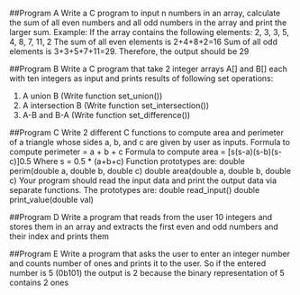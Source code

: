 ##Program A
Write a C program to input n numbers in an array, calculate the
sum of all even numbers and all odd numbers in the array and
print the larger sum. 
Example: If the array contains the following
elements: 2, 3, 3, 5, 4, 8, 7, 11, 2 The sum of all even elements is
2+4+8+2=16 Sum of all odd elements is 3+3+5+7+11=29.
Therefore, the output should be 29

##Program B
Write a C program that take 2 integer arrays A[] and B[] each with
ten integers as input and prints results of following set operations:
1. A union B (Write function set_union())
2. A intersection B (Write function set_intersection())
3. A-B and B-A (Write function set_difference())

##Program C
Write 2 different C functions to compute area and perimeter of a
triangle whose sides a, b, and c are given by user as inputs.
Formula to compute perimeter = a + b + c
Formula to compute area = [s(s-a)(s-b)(s-c)]0.5 Where s = 0.5 *
(a+b+c)
Function prototypes are:
double perim(double a, double b, double c)
double area(double a, double b, double c)
Your program should read the input data and print the output
data via separate functions. 
The prototypes are:
double read_input()
double print_value(double val)

##Program D
Write a program that reads from the user 10 integers and stores them in
an array and extracts the first even and odd numbers and their index and
prints them

##Program E
Write a program that asks the user to enter an integer number and counts number
of ones and prints it to the user. So if the entered number is 5 (0b101) the
output is 2 because the binary representation of 5 contains 2 ones

